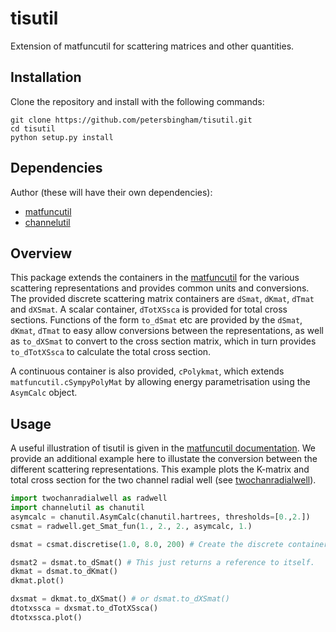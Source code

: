 # tisutil
Extension of matfuncutil for scattering matrices and other quantities.

## Installation

Clone the repository and install with the following commands:

    git clone https://github.com/petersbingham/tisutil.git
    cd tisutil
    python setup.py install
    
## Dependencies

Author (these will have their own dependencies):
 - [matfuncutil](https://github.com/petersbingham/matfuncutil)
 - [channelutil](https://github.com/petersbingham/channelutil)

## Overview

This package extends the containers in the [matfuncutil](https://github.com/petersbingham/matfuncutil) for the various scattering representations and provides common units and conversions. The provided discrete scattering matrix containers are `dSmat`, `dKmat`, `dTmat` and `dXSmat`. A scalar container, `dTotXSsca` is provided for total cross sections. Functions of the form `to_dSmat` etc are provided by the `dSmat`, `dKmat`, `dTmat` to easy allow conversions between the representations, as well as `to_dXSmat` to convert to the cross section matrix, which in turn provides `to_dTotXSsca` to calculate the total cross section. 

A continuous container is also provided, `cPolykmat`, which extends `matfuncutil.cSympyPolyMat` by allowing energy parametrisation using the `AsymCalc` object.

## Usage

A useful illustration of tisutil is given in the [matfuncutil documentation](https://github.com/petersbingham/matfuncutil). We provide an additional example here to illustate the conversion between the different scattering representations. This example plots the K-matrix and total cross section for the two channel radial well (see [twochanradialwell](https://github.com/petersbingham/twochanradialwell)).

```python
import twochanradialwell as radwell
import channelutil as chanutil
asymcalc = chanutil.AsymCalc(chanutil.hartrees, thresholds=[0.,2.])
csmat = radwell.get_Smat_fun(1., 2., 2., asymcalc, 1.)

dsmat = csmat.discretise(1.0, 8.0, 200) # Create the discrete container.

dsmat2 = dsmat.to_dSmat() # This just returns a reference to itself.
dkmat = dsmat.to_dKmat()
dkmat.plot()

dxsmat = dkmat.to_dXSmat() # or dsmat.to_dXSmat()
dtotxssca = dxsmat.to_dTotXSsca()
dtotxssca.plot()
```
